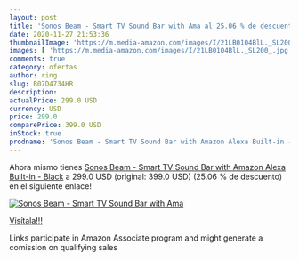 ```yaml
---
layout: post
title: 'Sonos Beam - Smart TV Sound Bar with Ama al 25.06 % de descuento'
date: 2020-11-27 21:53:36
thumbnailImage: 'https://m.media-amazon.com/images/I/21LB01Q4BlL._SL200_.jpg'
images: [ 'https://m.media-amazon.com/images/I/21LB01Q4BlL._SL200_.jpg' ]
comments: true
category: ofertas
author: ring
slug: B07D4734HR
description:
actualPrice: 299.0 USD
currency: USD
price: 299.0
comparePrice: 399.0 USD
inStock: true
prodname: 'Sonos Beam - Smart TV Sound Bar with Amazon Alexa Built-in - Black'
---
```


Ahora mismo tienes [Sonos Beam - Smart TV Sound Bar with Amazon Alexa Built-in - Black](https://www.amazon.com/dp/B07D4734HR/?tag=tolees-20) a 299.0 USD (original: 399.0 USD) (25.06 %  de descuento) en el siguiente enlace!

[![Sonos Beam - Smart TV Sound Bar with Ama](https://m.media-amazon.com/images/I/21LB01Q4BlL._SL200_.jpg)](https://www.amazon.com/dp/B07D4734HR/?tag=tolees-20)

[Visítala!!!](https://www.amazon.com/dp/B07D4734HR/?tag=tolees-20)

Links participate in Amazon Associate program and might generate a comission on qualifying sales
